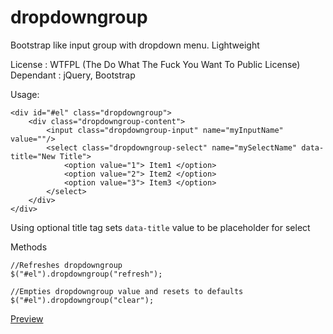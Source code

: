 # dropdowngroup
Bootstrap like input group with dropdown menu. Lightweight <br />

License : WTFPL (The Do What The Fuck You Want To Public License)  <br />
Dependant : jQuery, Bootstrap  <br />

Usage: 
```
<div id="#el" class="dropdowngroup">
    <div class="dropdowngroup-content">
        <input class="dropdowngroup-input" name="myInputName" value=""/>
        <select class="dropdowngroup-select" name="mySelectName" data-title="New Title">           
            <option value="1"> Item1 </option>
            <option value="2"> Item2 </option>
            <option value="3"> Item3 </option>
        </select>
    </div>
</div>
```

Using optional title tag sets `data-title` value to be placeholder for select

Methods
```
//Refreshes dropdowngroup
$("#el").dropdowngroup("refresh");

//Empties dropdowngroup value and resets to defaults
$("#el").dropdowngroup("clear");
```

[Preview](https://www.upload.ee/image/6406228/38gs9gifdsfjl43.png)
